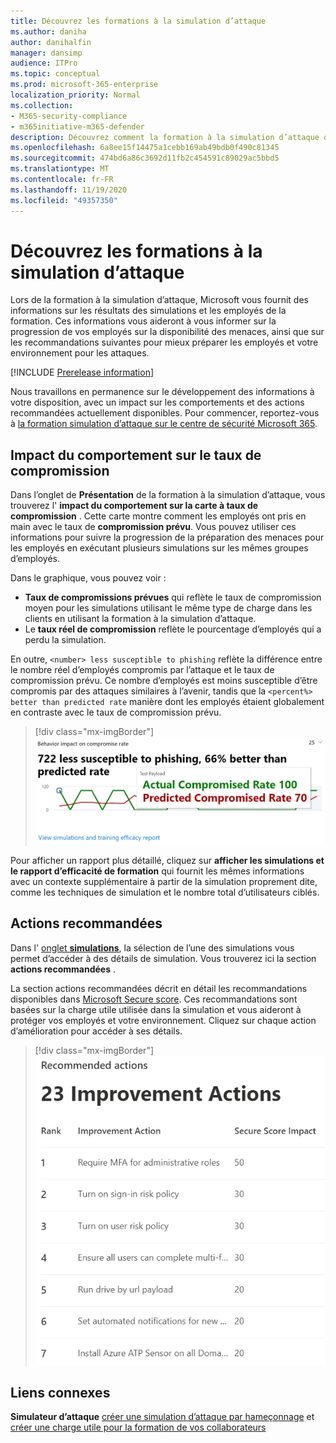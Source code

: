 ```yaml
---
title: Découvrez les formations à la simulation d’attaque
ms.author: daniha
author: danihalfin
manager: dansimp
audience: ITPro
ms.topic: conceptual
ms.prod: microsoft-365-enterprise
localization_priority: Normal
ms.collection:
- M365-security-compliance
- m365initiative-m365-defender
description: Découvrez comment la formation à la simulation d’attaque dans le centre de sécurité Microsoft 365 affecte les employés et obtient des informations sur les résultats de la simulation et de la formation.
ms.openlocfilehash: 6a8ee15f14475a1cebb169ab49bdb0f490c81345
ms.sourcegitcommit: 474bd6a86c3692d11fb2c454591c89029ac5bbd5
ms.translationtype: MT
ms.contentlocale: fr-FR
ms.lasthandoff: 11/19/2020
ms.locfileid: "49357350"
---
```

# <a name="gain-insights-through-attack-simulation-training"></a>Découvrez les formations à la simulation d’attaque

Lors de la formation à la simulation d’attaque, Microsoft vous fournit des informations sur les résultats des simulations et les employés de la formation. Ces informations vous aideront à vous informer sur la progression de vos employés sur la disponibilité des menaces, ainsi que sur les recommandations suivantes pour mieux préparer les employés et votre environnement pour les attaques.

[!INCLUDE [Prerelease information](../includes/prerelease.md)]

Nous travaillons en permanence sur le développement des informations à votre disposition, avec un impact sur les comportements et des actions recommandées actuellement disponibles.
Pour commencer, reportez-vous à [la formation simulation d’attaque sur le centre de sécurité Microsoft 365](https://security.microsoft.com/attacksimulator?viewid=overview).

## <a name="behavior-impact-on-compromise-rate"></a>Impact du comportement sur le taux de compromission

Dans l’onglet de **Présentation** de la formation à la simulation d’attaque, vous trouverez l' **impact du comportement sur la carte à taux de compromission** . Cette carte montre comment les employés ont pris en main avec le taux de **compromission prévu**. Vous pouvez utiliser ces informations pour suivre la progression de la préparation des menaces pour les employés en exécutant plusieurs simulations sur les mêmes groupes d’employés.

Dans le graphique, vous pouvez voir :

- **Taux de compromissions prévues** qui reflète le taux de compromission moyen pour les simulations utilisant le même type de charge dans les clients en utilisant la formation à la simulation d’attaque.
- Le **taux réel de compromission** reflète le pourcentage d’employés qui a perdu la simulation.

En outre, `<number> less susceptible to phishing` reflète la différence entre le nombre réel d’employés compromis par l’attaque et le taux de compromission prévu. Ce nombre d’employés est moins susceptible d’être compromis par des attaques similaires à l’avenir, tandis que la `<percent%> better than predicted rate` manière dont les employés étaient globalement en contraste avec le taux de compromission prévu.

> [!div class="mx-imgBorder"]
> ![Carte d’impact de comportement sur la présentation de la formation à la simulation d’attaque](../../media/attack-sim-preview-behavior-impact-card.png)

Pour afficher un rapport plus détaillé, cliquez sur **afficher les simulations et le rapport d’efficacité de formation** qui fournit les mêmes informations avec un contexte supplémentaire à partir de la simulation proprement dite, comme les techniques de simulation et le nombre total d’utilisateurs ciblés.

## <a name="recommended-actions"></a>Actions recommandées

Dans l' [onglet **simulations**](https://security.microsoft.com/attacksimulator?viewid=simulations), la sélection de l’une des simulations vous permet d’accéder à des détails de simulation. Vous trouverez ici la section **actions recommandées** .

La section actions recommandées décrit en détail les recommandations disponibles dans [Microsoft Secure score](../mtp/microsoft-secure-score.md). Ces recommandations sont basées sur la charge utile utilisée dans la simulation et vous aideront à protéger vos employés et votre environnement. Cliquez sur chaque action d’amélioration pour accéder à ses détails.

> [!div class="mx-imgBorder"]
> ![Section actions de recommandation sur la formation à la simulation d’attaque](../../media/attack-sim-preview-recommended-actions.png)

## <a name="related-links"></a>Liens connexes

**Simulateur d’attaque** [créer une simulation d’attaque par hameçonnage](attack-simulation-training.md) et [créer une charge utile pour la formation de vos collaborateurs](attack-simulation-training-payloads.md)
